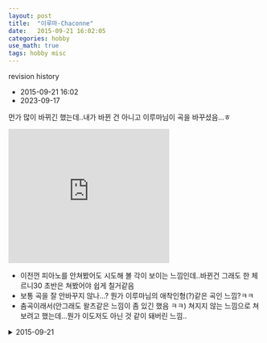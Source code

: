 ```yaml
---
layout: post
title:  "이루마-Chaconne"
date:   2015-09-21 16:02:05 
categories: hobby
use_math: true
tags: hobby misc
---
```



revision history
- 2015-09-21 16:02
- 2023-09-17

먼가 많이 바뀌긴 했는데..내가 바뀐 건 아니고 이루마님이 곡을 바꾸셨음...ㅎ

<iframe allowfullscreen="allowfullscreen" class="b-hbp-video b-uploaded" frameborder="0" height="266" id="BLOGGER-video-3d04959f934c88ba-10612" mozallowfullscreen="mozallowfullscreen" src="https://www.blogger.com/video.g?token=AD6v5dw4XKe_SElgoYn2oza4_XzQwxSdqw0IqyQWCh7iuj6zPp1DtZDmHhJPJNwPovpO4tkXq_x94tFNkBV91TVS-mRFdsiUZoNXmO7kRdHvXEUpWlEuQoMMGCKHHDXgmNpQwFyVaJyK" webkitallowfullscreen="webkitallowfullscreen" width="320"></iframe>


- 이전껀 피아노를 안쳐봤어도 시도해 볼 각이 보이는 느낌인데..바뀐건 그래도 한 체르니30 초반은 쳐봤어야 쉽게 칠거같음 
- 보통 곡을 잘 안바꾸지 않나...? 뭔가 이루마님의 애착인형(?)같은 곡인 느낌?ㅋㅋ
- 춤곡이래서(안그래도 왈츠같은 느낌이 좀 있긴 했음 ㅋㅋ) 쳐지지 않는 느낌으로 쳐보려고 했는데...뭔가 이도저도 아닌 것 같이 돼버린 느낌..


<details><summary>2015-09-21</summary>
느리게 치려고 했는데 안되서 속도가 오락가락하네...<br/>
그래도 이때부터는 디피를 피아노에 연결해서 소리만 따로녹음한듯 <br/>

<iframe allowfullscreen="allowfullscreen" class="b-hbp-video b-uploaded" frameborder="0" height="266" id="BLOGGER-video-584bdc21ebd73a9d-807" mozallowfullscreen="mozallowfullscreen" src="https://www.blogger.com/video.g?token=AD6v5dxcKVniy6YqoAxdijcx-wd6xgroITKnwNygzYCLr2MCLOwlZTqIQ_Zom38oiHnIPjVKWErWbTP6WQDFGpVIUBgED1Vpx1Sp_XBeusNKvzkX_D7YqWKxi9L2izHX4wBpeuw4sg" webkitallowfullscreen="webkitallowfullscreen" width="320"></iframe>

</details>